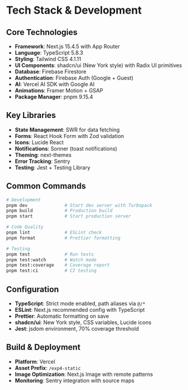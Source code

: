 # Tech Stack & Development

## Core Technologies

- **Framework**: Next.js 15.4.5 with App Router
- **Language**: TypeScript 5.8.3
- **Styling**: Tailwind CSS 4.1.11
- **UI Components**: shadcn/ui (New York style) with Radix UI primitives
- **Database**: Firebase Firestore
- **Authentication**: Firebase Auth (Google + Guest)
- **AI**: Vercel AI SDK with Google AI
- **Animations**: Framer Motion + GSAP
- **Package Manager**: pnpm 9.15.4

## Key Libraries

- **State Management**: SWR for data fetching
- **Forms**: React Hook Form with Zod validation
- **Icons**: Lucide React
- **Notifications**: Sonner (toast notifications)
- **Theming**: next-themes
- **Error Tracking**: Sentry
- **Testing**: Jest + Testing Library

## Common Commands

```bash
# Development
pnpm dev              # Start dev server with Turbopack
pnpm build            # Production build
pnpm start            # Start production server

# Code Quality
pnpm lint             # ESLint check
pnpm format           # Prettier formatting

# Testing
pnpm test             # Run tests
pnpm test:watch       # Watch mode
pnpm test:coverage    # Coverage report
pnpm test:ci          # CI testing
```

## Configuration

- **TypeScript**: Strict mode enabled, path aliases via `@/*`
- **ESLint**: Next.js recommended config with TypeScript
- **Prettier**: Automatic formatting on save
- **shadcn/ui**: New York style, CSS variables, Lucide icons
- **Jest**: jsdom environment, 70% coverage threshold

## Build & Deployment

- **Platform**: Vercel
- **Asset Prefix**: `/exp4-static`
- **Image Optimization**: Next.js Image with remote patterns
- **Monitoring**: Sentry integration with source maps
